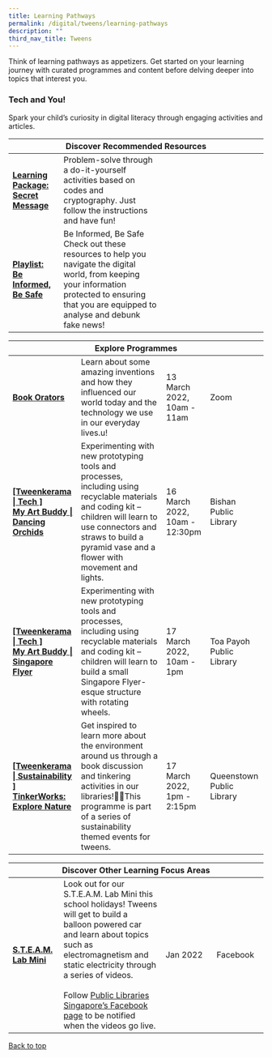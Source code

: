 ```yaml
---
title: Learning Pathways
permalink: /digital/tweens/learning-pathways
description: ""
third_nav_title: Tweens
---
```

<style type="text/css">
/* Links */
.content a { color: #322987; }
.content a:focus,
.content a:hover { color: #28216c; }

/* Button Outline */
.bp-button { padding-left: 1.5rem; padding-right: 1.5rem; }
.bp-button.is-primary-outline { border: 1px solid #322987; color: #322987; background-color: transparent; text-decoration: none; }
.bp-button.is-primary-outline:focus,
.bp-button.is-primary-outline:hover { border: 1px solid #322987; color: #cff2e8; background-color: #322987; text-decoration: none; }

/* Responsive Iframe */
.responsive-iframe { position: absolute; top: 0; left: 0; bottom: 0; right: 0; width: 100%; height: 100%; }
.responsive-iframe-container { position: relative; overflow: hidden; width: 100%; }
.responsive-iframe-container.ratio-16by9 { padding-top: 56.25%; }
.responsive-iframe-container.ratio-4by3 { padding-top: 75%; }
.responsive-iframe-container.ratio-3by2 { padding-top: 66.66%; }
.responsive-iframe-container.ratio-1by1 { padding-top: 100%; }
</style>
Think of learning pathways as appetizers. Get started on your learning journey with curated programmes and content before delving deeper into topics that interest you.
<h3><b>Tech and You!</b></h3>
Spark your child’s curiosity in digital literacy through engaging activities and articles.
<div class="horizontal-scroll margin--bottom--lg">
  <table class="generic-table">
    <thead>
      <tr>
        <th colspan="4" class="is-uppercase has-weight-normal">Discover Recommended Resources</th>
      </tr>
    </thead>
    <tbody>
      <tr>
        <td style="width: 20%;"><a href="https://childrenandteens.nlb.gov.sg/images/unsorted/tweenkerama/Tweens-Secret Messages.pdf" target="_blank"><b>Learning Package: Secret Message</b></a></td>
        <td style="width: 40%;">Problem-solve through a do-it-yourself activities based on codes and cryptography. Just follow the instructions and have fun!
</td>
        <td style="width: 20%;"></td>
        <td style="width: 20%;"></td>
      </tr>
      <tr>
        <td><a href="/digital/tweens/content" target="_blank"><b>Playlist: Be Informed, Be Safe</b></a></td>
        <td> Be Informed, Be Safe<br>
Check out these resources to help you navigate the digital world, from keeping your information protected to ensuring that you are equipped to analyse and debunk fake news!</td>
        <td> </td>
        <td> </td>
      </tr>
    </tbody>
  </table>
</div>

<div class="horizontal-scroll margin--bottom--lg">
  <table class="generic-table">
    <thead>
      <tr>
        <th colspan="4" class="is-uppercase has-weight-normal">Explore Programmes</th>
      </tr>
    </thead>
    <tbody>
      <tr>
        <td><a href="https://nlb-golibrary.eventbrite.sg/" target="_blank"><b>Book Orators</b></a></td>
        <td>Learn about some amazing inventions and how they influenced our world today and the technology we use in our everyday lives.u!</td>
        <td>13 March 2022,<br>10am - 11am</td>
        <td>Zoom</td>
      </tr>
			<tr>
        <td><a href="https://nlb-golibrary.eventbrite.sg/" target="_blank"><b>[Tweenkerama | Tech
]<br>My Art Buddy | Dancing Orchids
</b></a></td>
        <td>Experimenting with new prototyping tools and processes, including using recyclable materials and coding kit – children will learn to use connectors and straws to build a pyramid vase and a flower with movement and lights.
</td>
        <td>16 March 2022,<br>10am - 12:30pm</td>
        <td>Bishan Public Library</td>
      </tr>
			<tr>
        <td><a href="https://nlb-golibrary.eventbrite.sg/" target="_blank"><b>[Tweenkerama | Tech
]<br>My Art Buddy | Singapore Flyer
</b></a></td>
        <td>Experimenting with new prototyping tools and processes, including using recyclable materials and coding kit – children will learn to build a small Singapore Flyer-esque structure with rotating wheels.
</td>
        <td>17 March 2022,<br>10am - 1pm</td>
        <td>Toa Payoh Public Library</td>
      </tr>
			<tr>
        <td><a href="https://nlb-golibrary.eventbrite.sg/" target="_blank"><b>[Tweenkerama | Sustainability
]<br>TinkerWorks: Explore Nature 
</b></a></td>
        <td>Get inspired to learn more about the environment around us through a book discussion and tinkering activities in our libraries!This programme is part of a series of sustainability themed events for tweens. 
</td>
        <td>17 March 2022,<br>1pm - 2:15pm</td>
        <td>Queenstown Public Library</td>
      </tr>
		</tbody>
  </table>
</div>

<div class="horizontal-scroll margin--bottom--lg">
  <table class="generic-table">
    <thead>
      <tr>
        <th colspan="4" class="is-uppercase has-weight-normal">Discover Other Learning Focus Areas</th>
      </tr>
    </thead>
    <tbody>
      <tr>
        <td style="width: 20%;"><a href="https://childrenandteens.nlb.gov.sg/services/programmes/tweenkerama" target="_blank"><b>S.T.E.A.M. Lab Mini</b></a></td>
        <td style="width: 40%;">Look out for our S.T.E.A.M. Lab Mini this school holidays! Tweens will get to build a balloon powered car and learn about topics such as electromagnetism and static electricity through a series of videos.<br><br>
Follow <a href="https://www.facebook.com/publiclibrarysg" target="_blank">Public Libraries Singapore’s Facebook page</a> to be notified when the videos go live.</td>
        <td style="width: 20%;">Jan 2022</td>
        <td style="width: 20%;">Facebook</td>
      </tr>
    </tbody>
  </table>
</div>

<p class="has-text-right margin--top--xl"><a href="#main-content">Back to top</a></p>